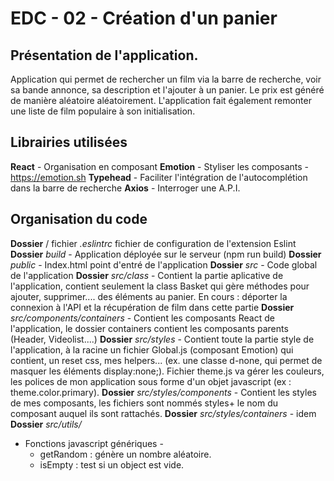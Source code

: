 # EDC - 02 - Création d'un panier

## Présentation de l'application.
Application qui permet de rechercher un film via la barre de recherche, voir sa bande annonce, sa description et l'ajouter à un panier.
Le prix est généré de manière aléatoire aléatoirement.
L'application fait également remonter une liste de film populaire à son initialisation.

## Librairies utilisées
**React** - Organisation en composant
**Emotion** - Styliser les composants - https://emotion.sh
**Typehead** - Faciliter l'intégration de l'autocomplétion dans la barre de recherche
**Axios** - Interroger une A.P.I.

## Organisation du code
**Dossier** / fichier *.eslintrc* fichier de configuration de l'extension Eslint
**Dossier** *build* - Application déployée sur le serveur (npm run build)
**Dossier** *public* - Index.html point d'entré de l'application
**Dossier** *src* - Code global de l'application
**Dossier** *src/class* - Contient la partie aplicative de l'application, contient seulement la class Basket qui gère  méthodes pour ajouter, supprimer.... des éléments au panier. En cours : déporter la connexion à l'API et la récupération de film dans cette partie
**Dossier** *src/components/containers* - Contient les composants React de l'application, le dossier containers contient les composants parents (Header, Videolist....)
**Dossier** *src/styles* - Contient toute la partie style de l'application, à la racine un fichier Global.js (composant Emotion) qui contient, un reset css, mes helpers... (ex. une classe d-none, qui permet de masquer les éléments display:none;). Fichier theme.js va gérer les couleurs, les polices de mon application sous forme d'un objet javascript (ex : theme.color.primary).
**Dossier** *src/styles/components* - Contient les styles de mes composants, les fichiers sont nommés styles+ le nom du composant auquel ils sont rattachés.
**Dossier** *src/styles/containers* - idem
**Dossier** *src/utils/* 
* Fonctions javascript génériques - 
    * getRandom : génère un nombre aléatoire. 
    * isEmpty : test si un object est vide.
